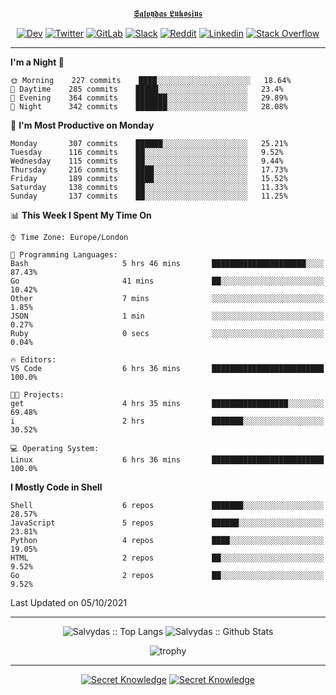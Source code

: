 <div align="center">
  
[𝕾𝖆𝖑𝖛𝖞𝖉𝖆𝖘 𝕷𝖚𝖐𝖔𝖘𝖎𝖚𝖘](https://git.io/JJwwg)
  
[![Dev](https://img.shields.io/badge/-DEV-222222?style=flat-square&logo=dev.to&logoColor=white&link=https://dev.to/sso/)](https://dev.to/sso/)
[![Twitter](https://img.shields.io/badge/-Twitter-222222?style=flat-square&logo=twitter&logoColor=white&link=https://twitter.com/digital_wizz/)](https://twitter.com/digital_wizz/)
[![GitLab](https://img.shields.io/badge/-GitLab-222222?style=flat-square&logo=GitLab&logoColor=white&link=https://gitlab.com/ss-o/)](https://gitlab.com/ss-o/)
[![Slack](https://img.shields.io/badge/-Slack-222222?style=flat-square&logo=Slack&logoColor=white&link=https://digital-teams.slack.com/)](https://digital-teams.slack.com/)
[![Reddit](https://img.shields.io/badge/-Reddit-222222?style=flat-square&logo=Reddit&logoColor=white&link=https://https://www.reddit.com/user/ss-o/)](https://www.reddit.com/user/ss-o/)
[![Linkedin](https://img.shields.io/badge/-LinkedIn-222222?style=flat-square&logo=Linkedin&logoColor=white&link=https://www.linkedin.com/in/digital-clouds/)](https://www.linkedin.com/in/digital-clouds/)
[![Stack Overflow](https://img.shields.io/badge/-Stack%20Overflow-222222?style=flat-square&logo=stack-overflow&logoColor=white&link=https://stackoverflow.com/users/13893752/salvydas-lukosius)](https://stackoverflow.com/users/13893752/salvydas-lukosius)
  
</div>

---

<!--START_SECTION:waka-->
**I'm a Night 🦉** 

```text
🌞 Morning    227 commits    ████░░░░░░░░░░░░░░░░░░░░░   18.64% 
🌆 Daytime    285 commits    █████░░░░░░░░░░░░░░░░░░░░   23.4% 
🌃 Evening    364 commits    ███████░░░░░░░░░░░░░░░░░░   29.89% 
🌙 Night      342 commits    ███████░░░░░░░░░░░░░░░░░░   28.08%

```
📅 **I'm Most Productive on Monday** 

```text
Monday       307 commits    ██████░░░░░░░░░░░░░░░░░░░   25.21% 
Tuesday      116 commits    ██░░░░░░░░░░░░░░░░░░░░░░░   9.52% 
Wednesday    115 commits    ██░░░░░░░░░░░░░░░░░░░░░░░   9.44% 
Thursday     216 commits    ████░░░░░░░░░░░░░░░░░░░░░   17.73% 
Friday       189 commits    ████░░░░░░░░░░░░░░░░░░░░░   15.52% 
Saturday     138 commits    ██░░░░░░░░░░░░░░░░░░░░░░░   11.33% 
Sunday       137 commits    ██░░░░░░░░░░░░░░░░░░░░░░░   11.25%

```


📊 **This Week I Spent My Time On** 

```text
⌚︎ Time Zone: Europe/London

💬 Programming Languages: 
Bash                     5 hrs 46 mins       █████████████████████░░░░   87.43% 
Go                       41 mins             ██░░░░░░░░░░░░░░░░░░░░░░░   10.42% 
Other                    7 mins              ░░░░░░░░░░░░░░░░░░░░░░░░░   1.85% 
JSON                     1 min               ░░░░░░░░░░░░░░░░░░░░░░░░░   0.27% 
Ruby                     0 secs              ░░░░░░░░░░░░░░░░░░░░░░░░░   0.04%

🔥 Editors: 
VS Code                  6 hrs 36 mins       █████████████████████████   100.0%

🐱‍💻 Projects: 
get                      4 hrs 35 mins       █████████████████░░░░░░░░   69.48% 
i                        2 hrs               ███████░░░░░░░░░░░░░░░░░░   30.52%

💻 Operating System: 
Linux                    6 hrs 36 mins       █████████████████████████   100.0%

```

**I Mostly Code in Shell** 

```text
Shell                    6 repos             ███████░░░░░░░░░░░░░░░░░░   28.57% 
JavaScript               5 repos             ██████░░░░░░░░░░░░░░░░░░░   23.81% 
Python                   4 repos             ████░░░░░░░░░░░░░░░░░░░░░   19.05% 
HTML                     2 repos             ██░░░░░░░░░░░░░░░░░░░░░░░   9.52% 
Go                       2 repos             ██░░░░░░░░░░░░░░░░░░░░░░░   9.52%

```



 Last Updated on 05/10/2021
<!--END_SECTION:waka-->

---

<div align=center>

![Salvydas :: Top Langs](https://github-readme-stats.vercel.app/api/top-langs/?username=ss-o&langs_count=8&card_width=300&theme=blue-green&layout=compact)
![Salvydas :: Github Stats](https://github-readme-stats.vercel.app/api?username=ss-o&theme=blue-green&layout=compact&no-frame=true)
 
![trophy](https://github-profile-trophy.vercel.app/?username=ss-o&theme=darkhub&rank=SSS,SS,S,AAA,AA,A,B,C&no-frame=true)

---

[![Secret Knowledge](https://github-readme-stats.vercel.app/api/pin/?username=github&repo=government.github.com&card_width=150&theme=blue-green&layout=compact)](https://github.com/github/government.github.com)
[![Secret Knowledge](https://github-readme-stats.vercel.app/api/pin/?username=ss-o&repo=the-book-of-secret-knowledge&card_width=150&theme=blue-green&layout=compact)](https://github.com/ss-o/the-book-of-secret-knowledge)

</div>
